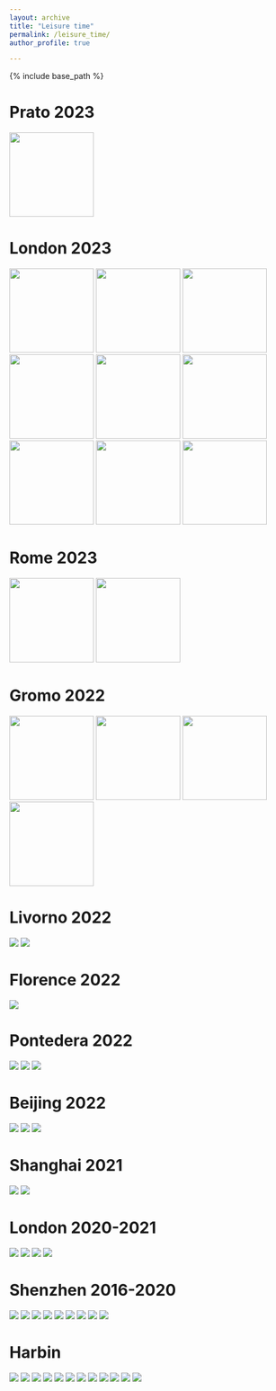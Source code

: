 ```yaml
---
layout: archive
title: "Leisure time"
permalink: /leisure_time/
author_profile: true

---
```


{% include base_path %}

Prato 2023
======
<img src="{{ site.url }}/images/prato/1.jpg" height = "150">

London 2023
======
<img src="{{ site.url }}/images/london_2023/1.jpg" height = "150"> <img src="{{ site.url }}/images/london_2023/2.jpg" height = "150"> <img src="{{ site.url }}/images/london_2023/3.jpg" height = "150"> <img src="{{ site.url }}/images/london_2023/4.jpg" height = "150"> <img src="{{ site.url }}/images/london_2023/5.jpg" height = "150"> <img src="{{ site.url }}/images/london_2023/6.jpg" height = "150"> <img src="{{ site.url }}/images/london_2023/.jpg" height = "150"> <img src="{{ site.url }}/images/london_2023/8.jpg" height = "150"> <img src="{{ site.url }}/images/london_2023/9.jpg" height = "150">

Rome 2023
======
<img src="{{ site.url }}/images/rome/1.jpg" height = "150"> <img src="{{ site.url }}/images/rome/2.jpeg" height = "150"> 

Gromo 2022
======
<img src="{{ site.url }}/images/gromo/1.jpg" height = "150"> <img src="{{ site.url }}/images/gromo/2.jpg" height = "150"> <img src="{{ site.url }}/images/gromo/3.jpg" height = "150"> <img src="{{ site.url }}/images/gromo/4.jpg" height = "150">

Livorno 2022
======
<img src="{{ site.url }}/images/livorno/1.jpg"> <img src="{{ site.url }}/images/livorno/2.jpg">

Florence 2022
======
<img src="{{ site.url }}/images/florence/1.jpg">

Pontedera 2022
======
<img src="{{ site.url }}/images/pontedera/1.jpg"> <img src="{{ site.url }}/images/pontedera/2.jpg"> <img src="{{ site.url }}/images/pontedera/3.jpg">

Beijing 2022
======
<img src="{{ site.url }}/images/beijing/1.jpg"> <img src="{{ site.url }}/images/beijing/2.jpg"> <img src="{{ site.url }}/images/beijing/3.jpg">

Shanghai 2021
======
<img src="{{ site.url }}/images/shanghai/1.jpg"> <img src="{{ site.url }}/images/shanghai/2.jpg">

London 2020-2021
======
<img src="{{ site.url }}/images/london/1.jpg"> <img src="{{ site.url }}/images/london/2.jpg"> <img src="{{ site.url }}/images/london/3.jpg"> <img src="{{ site.url }}/images/london/4.jpg">

Shenzhen 2016-2020
======
<img src="{{ site.url }}/images/shenzhen/1.jpg"> <img src="{{ site.url }}/images/shenzhen/2.jpg"> <img src="{{ site.url }}/images/shenzhen/3.jpg"> <img src="{{ site.url }}/images/shenzhen/4.jpg"> <img src="{{ site.url }}/images/shenzhen/5.jpg"> <img src="{{ site.url }}/images/shenzhen/6.jpg"> <img src="{{ site.url }}/images/shenzhen/7.jpg"> <img src="{{ site.url }}/images/shenzhen/8.jpg"> <img src="{{ site.url }}/images/shenzhen/9.jpg">

Harbin
======
<img src="{{ site.url }}/images/harbin/1.jpg"> <img src="{{ site.url }}/images/harbin/2.jpg"> <img src="{{ site.url }}/images/harbin/3.jpg"> <img src="{{ site.url }}/images/harbin/4.jpg"> <img src="{{ site.url }}/images/harbin/5.jpg"> <img src="{{ site.url }}/images/harbin/6.jpg"> <img src="{{ site.url }}/images/harbin/7.jpg"> <img src="{{ site.url }}/images/harbin/8.jpg"> <img src="{{ site.url }}/images/harbin/9.jpg"> <img src="{{ site.url }}/images/harbin/10.jpg"> <img src="{{ site.url }}/images/harbin/11.jpg"> <img src="{{ site.url }}/images/harbin/12.jpg">
